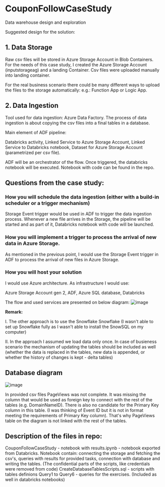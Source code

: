 # CouponFollowCaseStudy
Data warehouse design and exploration

Suggested design for the solution: 

## 1. Data Storage 

Raw csv files will be stored in Azure Storage Account in Blob Containers. 
For the needs of this case study, I created the Azure Storage Account (inputstorageag) and a landing Container.
Csv files were uploaded manually into landing container. 

For the real business scenario there could be many different ways to upload the files to the storage automatically: e.g.: Function App or Logic App.


## 2. Data Ingestion  

Tool used for data ingestion: Azure Data Factory. 
The process of data ingestion is about copying the csv files into a final tables in a database. 

Main element of ADF pipeline:

Databricks activity, 
Linked Service to Azure Storage Account, 
Linked Service to Databricks notebook, 
Dataset for Azure Storage Account (parametrized per csv file).  

ADF will be an orchestrator of the flow. Once triggered, the databricks notebook will be executed. Notebook with code can be found in the repo. 


## Questions from the case study:  

### How you will schedule the data ingestion (either with a build-in scheduler or a trigger mechanism) 

Storage Event trigger would be used in ADF to trigger the data ingestion process. Whenever a new file arrives in the Storage, the pipeline will be started and as part of it, Databricks notebook with code will be launched. 

### How you will implement a trigger to process the arrival of new data in Azure Storage. 

As mentioned in the previous point, I would use the Storage Event trigger in ADF to process the arrival of new files in Azure Storage.  

### How you will host your solution 

I would use Azure architecture. As infrastructure I would use:  

Azure Storage Account gen 2, ADF, Azure SQL database, Databricks

The flow and used services are presented on below diagram: 
![image](https://github.com/OlaGigon/CouponFollowCaseStudy/assets/44475277/bdcb682f-abc8-4cb6-ac66-b4791b1da9f8)


**Remark:** 

I. The other approach is to use the Snowflake 
Snowflake  (I wasn't able to set up Snowflake fully as I wasn't able to install the SnowSQL on my computer) 

II. In the approach I assumed we load data only once. In case of busieness scenario the mechanism of updating the tables should be included as well (whether the data is replaced in the tables, new data is appended, or whether the history of changes is kept - delta tables) 

## Database diagram
![image](https://github.com/OlaGigon/CouponFollowCaseStudy/assets/44475277/93862292-ce7a-465c-b438-59631d554c32)

In provided csv files PageViews was not complete. It was missing the column that would be used as foreign key to connect with the rest of the tables (e.g. DomainNameID). There is also no candidate for the Primary Key column in this table. (I was thinking of Event ID but it is not in format meeting the requirements of Primary Key column). That's why PageViews table on the diagram is not linked with the rest of the tables. 

## Description of the files in repo: 

CouponFollowCaseStudy - notebook with results.ipynb - notebook exported from Databricks. Notebook contain: connecting the storage and fetching the csv's, queries with results for provided tasks, connection with database and writing the tables. (The confidential parts of the scripts, like credentials were removed from code) 
CreateDatabaseTablesScripts.sql - scripts with tables definions
Query1 to Query6 - queries for the exercises. (Included as well in databricks notebooks)
